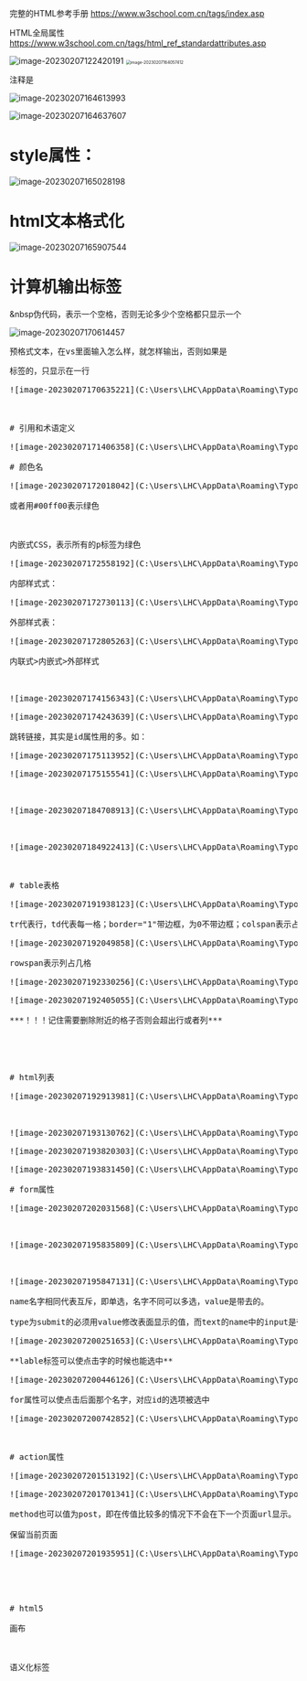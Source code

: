 完整的HTML参考手册
https://www.w3school.com.cn/tags/index.asp





HTML全局属性
https://www.w3school.com.cn/tags/html_ref_standardattributes.asp

<img src="C:\Users\LHC\AppData\Roaming\Typora\typora-user-images\image-20230207122420191.png" alt="image-20230207122420191"  />



<img src="C:\Users\LHC\AppData\Roaming\Typora\typora-user-images\image-20230207164057412.png" alt="image-20230207164057412" style="zoom:50%;" />

注释是<!--  -->

![image-20230207164613993](C:\Users\LHC\AppData\Roaming\Typora\typora-user-images\image-20230207164613993.png)



![image-20230207164637607](C:\Users\LHC\AppData\Roaming\Typora\typora-user-images\image-20230207164637607.png)



# style属性：

![image-20230207165028198](C:\Users\LHC\AppData\Roaming\Typora\typora-user-images\image-20230207165028198.png)

# html文本格式化

![image-20230207165907544](C:\Users\LHC\AppData\Roaming\Typora\typora-user-images\image-20230207165907544.png)



# **计算机输出标签**

&nbsp伪代码，表示一个空格，否则无论多少个空格都只显示一个

![image-20230207170614457](C:\Users\LHC\AppData\Roaming\Typora\typora-user-images\image-20230207170614457.png)



<pre>预格式文本，在vs里面输入怎么样，就怎样输出，否则如果是<p>标签的，只显示在一行

![image-20230207170635221](C:\Users\LHC\AppData\Roaming\Typora\typora-user-images\image-20230207170635221.png)



# 引用和术语定义

![image-20230207171406358](C:\Users\LHC\AppData\Roaming\Typora\typora-user-images\image-20230207171406358.png)

# 颜色名

![image-20230207172018042](C:\Users\LHC\AppData\Roaming\Typora\typora-user-images\image-20230207172018042.png)

或者用#00ff00表示绿色



内嵌式CSS，表示所有的p标签为绿色

![image-20230207172558192](C:\Users\LHC\AppData\Roaming\Typora\typora-user-images\image-20230207172558192.png)

内部样式式：

![image-20230207172730113](C:\Users\LHC\AppData\Roaming\Typora\typora-user-images\image-20230207172730113.png)

外部样式表：

![image-20230207172805263](C:\Users\LHC\AppData\Roaming\Typora\typora-user-images\image-20230207172805263.png)

内联式>内嵌式>外部样式



![image-20230207174156343](C:\Users\LHC\AppData\Roaming\Typora\typora-user-images\image-20230207174156343.png)

![image-20230207174243639](C:\Users\LHC\AppData\Roaming\Typora\typora-user-images\image-20230207174243639.png)

跳转链接，其实是id属性用的多。如：

![image-20230207175113952](C:\Users\LHC\AppData\Roaming\Typora\typora-user-images\image-20230207175113952.png)

![image-20230207175155541](C:\Users\LHC\AppData\Roaming\Typora\typora-user-images\image-20230207175155541.png)



![image-20230207184708913](C:\Users\LHC\AppData\Roaming\Typora\typora-user-images\image-20230207184708913.png)



![image-20230207184922413](C:\Users\LHC\AppData\Roaming\Typora\typora-user-images\image-20230207184922413.png)



# table表格

![image-20230207191938123](C:\Users\LHC\AppData\Roaming\Typora\typora-user-images\image-20230207191938123.png)

tr代表行，td代表每一格；border="1"带边框，为0不带边框；colspan表示占几格

![image-20230207192049858](C:\Users\LHC\AppData\Roaming\Typora\typora-user-images\image-20230207192049858.png)

rowspan表示列占几格

![image-20230207192330256](C:\Users\LHC\AppData\Roaming\Typora\typora-user-images\image-20230207192330256.png)

![image-20230207192405055](C:\Users\LHC\AppData\Roaming\Typora\typora-user-images\image-20230207192405055.png)

***！！！记住需要删除附近的格子否则会超出行或者列***





# html列表

![image-20230207192913981](C:\Users\LHC\AppData\Roaming\Typora\typora-user-images\image-20230207192913981.png)



![image-20230207193130762](C:\Users\LHC\AppData\Roaming\Typora\typora-user-images\image-20230207193130762.png)

![image-20230207193820303](C:\Users\LHC\AppData\Roaming\Typora\typora-user-images\image-20230207193820303.png)

![image-20230207193831450](C:\Users\LHC\AppData\Roaming\Typora\typora-user-images\image-20230207193831450.png)

# form属性

![image-20230207202031568](C:\Users\LHC\AppData\Roaming\Typora\typora-user-images\image-20230207202031568.png)



![image-20230207195835809](C:\Users\LHC\AppData\Roaming\Typora\typora-user-images\image-20230207195835809.png)



![image-20230207195847131](C:\Users\LHC\AppData\Roaming\Typora\typora-user-images\image-20230207195847131.png)

name名字相同代表互斥，即单选，名字不同可以多选，value是带去的。

type为submit的必须用value修改表面显示的值，而text的name中的input是带去的值：

![image-20230207200251653](C:\Users\LHC\AppData\Roaming\Typora\typora-user-images\image-20230207200251653.png)

**lable标签可以使点击字的时候也能选中**

![image-20230207200446126](C:\Users\LHC\AppData\Roaming\Typora\typora-user-images\image-20230207200446126.png)

for属性可以使点击后面那个名字，对应id的选项被选中

![image-20230207200742852](C:\Users\LHC\AppData\Roaming\Typora\typora-user-images\image-20230207200742852.png)



# action属性

![image-20230207201513192](C:\Users\LHC\AppData\Roaming\Typora\typora-user-images\image-20230207201513192.png)

![image-20230207201701341](C:\Users\LHC\AppData\Roaming\Typora\typora-user-images\image-20230207201701341.png)

method也可以值为post，即在传值比较多的情况下不会在下一个页面url显示。

保留当前页面

![image-20230207201935951](C:\Users\LHC\AppData\Roaming\Typora\typora-user-images\image-20230207201935951.png)





# html5

<canvas>画布
    
</canvas>

语义化标签